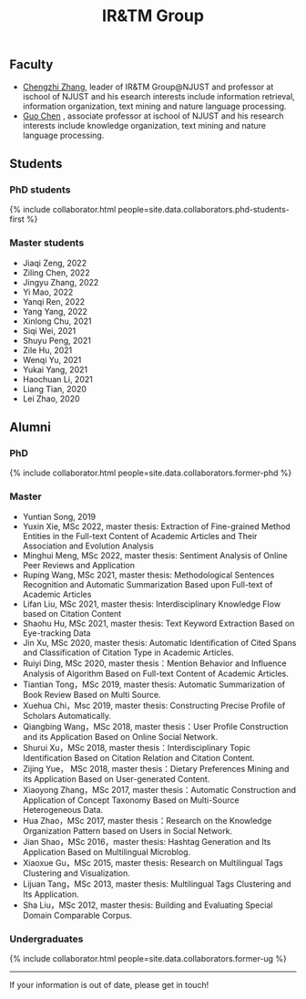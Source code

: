 ﻿---
layout: page
title:  IR&TM Group
cover:  false
menu:   true
order:  6
---
## Faculty
* [Chengzhi Zhang](https://chengzhizhang.github.io/), leader of IR&TM Group@NJUST and professor at ischool of NJUST and his esearch interests include information retrieval, information organization, text mining and nature language processing.
* [Guo Chen](https://www.researchgate.net/profile/Guo_Chen13) , associate professor at ischool of NJUST and his research interests include knowledge organization, text mining and nature language processing.

## Students
### PhD students
{% include collaborator.html people=site.data.collaborators.phd-students-first %}

<!--
<h4>Master's and undergraduate project students</h4>
{% include collaborator.html people=page.project-students show=false %}
-->
### Master students
* Jiaqi Zeng, 2022
* Ziling Chen, 2022
* Jingyu Zhang, 2022
* Yi Mao, 2022
* Yanqi Ren, 2022
* Yang Yang, 2022
* Xinlong Chu, 2021
* Siqi Wei, 2021
* Shuyu Peng, 2021
* Zile Hu, 2021
* Wenqi Yu, 2021
* Yukai Yang, 2021
* Haochuan Li, 2021
* Liang Tian, 2020
* Lei Zhao, 2020


## Alumni
### PhD
{% include collaborator.html people=site.data.collaborators.former-phd %}

### Master
<!--{
% include collaborator.html people=site.data.collaborators.former-masters %}
-->
* Yuntian Song, 2019
* Yuxin Xie, MSc 2022, master thesis: Extraction of Fine-grained Method Entities in the Full-text Content of Academic Articles and Their Association and Evolution Analysis
* Minghui Meng, MSc 2022, master thesis: Sentiment Analysis of Online Peer Reviews and Application
* Ruping Wang, MSc 2021, master thesis: Methodological Sentences Recognition and Automatic Summarization Based upon Full-text of Academic Articles
* Lifan Liu, MSc 2021, master thesis: Interdisciplinary Knowledge Flow based on Citation Content
* Shaohu Hu, MSc 2021, master thesis: Text Keyword Extraction Based on Eye-tracking Data
* Jin Xu, MSc 2020, master thesis: Automatic Identification of Cited Spans and Classification of Citation Type in Academic Articles.
* Ruiyi Ding, MSc 2020, master thesis：Mention Behavior and Influence Analysis of Algorithm Based on Full-text Content of Academic Articles.
* Tiantian Tong，MSc 2019, master thesis: Automatic Summarization of Book Review Based on Multi Source. 
* Xuehua Chi，Msc 2019, master thesis: Constructing Precise Profile of Scholars Automatically.
* Qiangbing Wang，MSc 2018, master thesis：User Profile Construction and its Application Based on Online Social Network.
* Shurui Xu，MSc 2018, master thesis：Interdisciplinary Topic Identification Based on Citation Relation and Citation Content.
* Zijing Yue， MSc 2018, master thesis：Dietary Preferences Mining and its Application Based on User-generated Content. 
* Xiaoyong Zhang，MSc 2017, master thesis：Automatic Construction and Application of Concept Taxonomy Based on Multi-Source Heterogeneous Data. 
* Hua Zhao，MSc 2017, master thesis：Research on the Knowledge Organization Pattern based on Users in Social Network.
* Jian Shao，MSc 2016，master thesis: Hashtag Generation and Its Application Based on Multilingual Microblog.
* Xiaoxue Gu，MSc 2015, master thesis: Research on Multilingual Tags Clustering and Visualization. 
* Lijuan Tang，MSc 2013, master thesis: Multilingual Tags Clustering and Its Application. 
* Sha Liu，MSc 2012, master thesis: Building and Evaluating Special Domain Comparable Corpus. 

### Undergraduates
{% include collaborator.html people=site.data.collaborators.former-ug %}

---

If your information is out of date, please get in touch!



